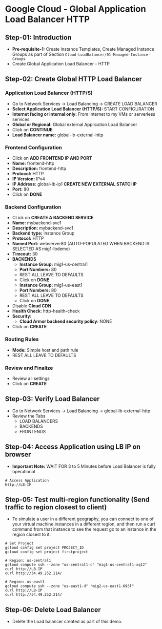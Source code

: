 # Google Cloud - Global Application Load Balancer HTTP

## Step-01: Introduction
- **Pre-requisite-1:** Create Instance Templates, Create Managed Instance Groups as part of Section `Cloud-LoadBalancer/01-Managed-Instance-Groups`
- Create Global Application Load Balancer - HTTP

## Step-02: Create Global HTTP Load Balancer
### Application Load Balancer (HTTP/S)
- Go to Network Services -> Load Balancing -> CREATE LOAD BALANCER
- **Select Application Load Balancer (HTTP/S):** START CONFIGURATION
- **Internet facing or internal only:** 
From Internet to my VMs or serverless services
- **Global or Regional:** Global external Application Load Balancer
- Click on **CONTINUE**
- **Load Balancer name:** global-lb-external-http
### Frontend Configuration
- Click on **ADD FRONTEND IP AND PORT**
- **Name:** frontend-http
- **Description:** frontend-http
- **Protocol:** HTTP
- **IP Version:** IPv4
- **IP Address:** global-lb-ip1 **CREATE NEW EXTERNAL STATCI IP**
- **Port:** 80
- Click on **DONE**
### Backend Configuration
- CLick on **CREATE A BACKEND SERVICE**
- **Name:** mybackend-svc1
- **Description:** mybackend-svc1
- **Backend type:** Instance Group
- **Protocol:** HTTP
- **Named Port:** webserver80 (AUTO-POPULATED WHEN BACKEND IS SELECTED AS mig1-lbdemo)
- **Timeout:** 30
- **BACKENDS**
  - **Instance Group:** mig1-us-central1
  - **Port Numbers:** 80
  - REST ALL LEAVE TO DEFAULTS
  - Click on **DONE**
  - **Instance Group:** mig1-us-east1
  - **Port Numbers:** 80
  - REST ALL LEAVE TO DEFAULTS
  - Click on **DONE**  
- Disable **Cloud CDN**
- **Health Check:** http-health-check
- **Security:**
  - **Cloud Armor backend security policy:** NONE
- Click on **CREATE**  
### Routing Rules
- **Mode:** Simple host and path rule
- REST ALL LEAVE TO DEFAULTS
### Review and Finalize
- Review all settings
- Click on **CREATE**

## Step-03: Verify Load Balancer
- Go to Network Services -> Load Balancing -> global-lb-external-http
- Review the Tabs
  - LOAD BALANCERS 
  - BACKENDS
  - FRONTENDS

## Step-04: Access Application using LB IP on browser
- **Important Note:** WAIT FOR 3 to 5 Minutes before Load Balancer is fully operational
```t
# Access Application
http://LB-IP
```

## Step-05: Test multi-region functionality (Send traffic to region closest to client)
- To simulate a user in a different geography, you can connect to one of your virtual machine instances in a different region, and then run a curl command from that instance to see the request go to an instance in the region closest to it.
```t
# Set Project
gcloud config set project PROJECT_ID
gcloud config set project firstproject

# Region: us-central1
gcloud compute ssh --zone "us-central1-c" "mig1-us-central1-xq12" 
curl http://LB-IP
curl http://34.49.252.214/

# Region: us-east1
gcloud compute ssh --zone "us-east1-d" "mig2-us-east1-693l" 
curl http://LB-IP
curl http://34.49.252.214/
```


## Step-06: Delete Load Balancer
- Delete the  Load balancer created as part of this demo.

